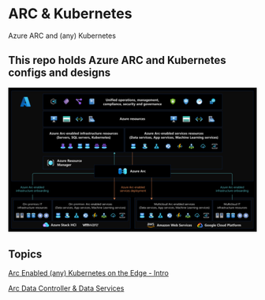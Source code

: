 # ARC & Kubernetes
Azure ARC and (any) Kubernetes 

## This repo holds Azure ARC and Kubernetes configs and designs



![](https://github.com/verboompj/arc_kubernetes/blob/main/pictures/azure-arc-control-plane.png)

## Topics 

[Arc Enabled (any) Kubernetes on the Edge - Intro](https://github.com/verboompj/arc_kubernetes/blob/main/arc_enabled_k3s.md)

[Arc Data Controller & Data Services](https://github.com/verboompj/arc_kubernetes/blob/main/Azure_DC.md)
